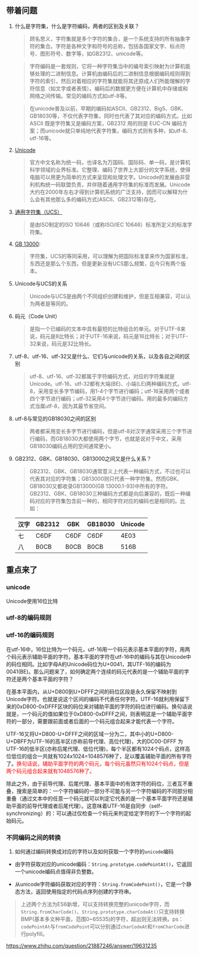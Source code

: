 
## 带着问题
1. 什么是字符集，什么是字符编码，两者的区别及关联？
   >顾名思义，字符集就是多个字符的集合，是一个系统支持的所有抽象字符的集合。字符是各种文字和符号的总称，包括各国家文字、标点符号、图形符号、数字等，如GB2312、unicode等。
   
   >字符编码是一套规则，它将一种字符集当中的编号索引映射为计算机能够处理的二进制信息。计算机由编码后的二进制信息根据编码规则得到字符的索引，然后对着相应的字符集就能将其还原成人们所能理解的字符信息（如文字或者表情）。编码后的数据更方便在计算机中存储或和网络之间传输。常见的编码方式如utf-8等。

   >在unicode普及以前，早期的编码如ASCII、GB2312、Big5、GBK、GB18030等，不仅代表字符集，同时也代表了其对应的编码方式。比如 ASCII 既是字符集又是编码方案，GB2312 用的则是 EUC-CN 编码方案；而unicode就只单纯地代表字符集，编码方式则有多种，如utf-8、utf-16等。

2. [Unicode](https://zh.wikipedia.org/wiki/Unicode)
   >官方中文名称为统一码，也译名为万国码、国际码、单一码，是计算机科学领域的业界标准。它整理、编码了世界上大部分的文字系统，使得电脑可以用更为简单的方式来呈现和处理文字。Unicode的发展由非营利机构统一码联盟负责，并伴随着通用字符集的标准而发展。Unicode大约在2000年左右才得到计算机系统的广泛支持，因而可以解释为什么会有其他那么多的编码方式(ASCII、GB2312等)存在。
3. [通用字符集（UCS）](https://zh.wikipedia.org/wiki/%E9%80%9A%E7%94%A8%E5%AD%97%E7%AC%A6%E9%9B%86)
   >是由ISO制定的ISO 10646（或称ISO/IEC 10646）标准所定义的标准字符集。

4. [GB 13000](http://openstd.samr.gov.cn/bzgk/gb/std_list?p.p1=0&p.p90=circulation_date&p.p91=desc&p.p2=13000): 
   >字符集，UCS的等同采用，可以理解为把国际标准拿来作为国家标准，东西还是那么个东西，但是更新没有UCS那么频繁，迄今只有两个版本。
5. Unicode与UCS的关系
   >Unicode与UCS是由两个不同组织创建和维护，但是互相兼容，可以认为两者是等同的。
6. 码元（Code Unit）
   >是指一个已编码的文本中具有最短的比特组合的单元。对于UTF-8来说，码元是8比特长；对于UTF-16来说，码元是16比特长；对于UTF-32来说，码元是32比特长。
7. utf-8、utf-16、utf-32又是什么、它们与unicode的关系，以及各自之间的区别
   >utf-8、utf-16、utf-32都属于字符编码方式，对应的字符集就是Unicode。utf-16、utf-32都有大端(BE)、小端(LE)两种编码方式。utf-8，采用变长多字节编码，用1-4个字节进行编码；utf-16采用两个或者四个字节进行编码；utf-32采用4个字节进行编码。用的最多的编码方式当属utf-8，因为其最节省空间。
8. utf-8与常见的GB18030之间的区别
   >两者都采用变长多字节进行编码，但是utf-8对汉字通常采用三个字节进行编码，而GB18030大都使用两个字节，也就是说对于中文，采用GB18030编码占用的空间通常更小。
9. GB2312、GBK、GB18030、GB13000之间又是什么关系？
    >GB2312、GBK、GB18030通常意义上代表一种编码方式，不过也可以代表其对应的字符集；GB13000则只代表一种字符集。然而GBK、GB18030又都收录GB13000(GB 13000.1-93)中所有的字符。
    GB2312、GBK、GB18030三种编码方式都是向后兼容的，既后一种编码对应的字符集包含前一种的，相同字符对应的编码也是相同的。比如：

   |  汉字   | GB2312  | GBK | GB18030 | Unicode|
   |  ----  | ----  | ----  | ----  | ----  |
   | 七  | C6DF | C6DF | C6DF | 4E03 |
   | 八  | B0CB | B0CB | B0CB | 516B |

## 重点来了

### unicode
Unicode使用16位比特
### utf-8的编码规则

### utf-16的编码规则
在utf-16中，16位比特为一个码元，utf-16用一个码元表示基本平面的字符，用两个码元表示辅助平面的字符。基本平面的字符在utf-16中的编码与其在Unicode中的码位相同。比如字母A的Unicode码位为U+0041，其UTF-16的编码为0041(BE)。那么问题来了，如何确定两个连续的码元代表的是一个辅助平面的字符还是两个基本平面的字符？

在基本平面内，从U+D800到U+DFFF之间的码位区段是永久保留不映射到Unicode字符。也就是说这个区间的编码不代表任何字符。UTF-16就利用保留下来的0xD800-0xDFFF区块的码位来对辅助平面的字符的码位进行编码。换句话说就是，一个码元的值如果位于0xD800-0xDFFF之间，则表明这是一个辅助平面字符的一部分，需要跟前面或者后面的一个码元组合起来才能代表一个字符。

UTF-16又将U+D800-U+DFFF之间的区域一分为二，其中小的U+D800-U+DBFF为UTF-16的高半区(亦称前导代理、高位代理)，大的DC00-DFFF	为UTF-16的低半区(亦称后尾代理、低位代理)，每个半区都有1024个码点，这样高位低位的组合一共就有1024x1024=1048576种了，足以覆盖辅助平面的所有字符了。<font color="red">换句话说，辅助平面字符的两个码元，每个码元虽然只有1024个码点，但是两个码元组合起来就有1048576种了。</font>

除此之外，由于前导代理、后尾代理、基本平面中的有效字符的码位，三者互不重叠，搜索是简单的：一个字符编码的一部分不可能与另一个字符编码的不同部分相重叠（通过文本中的任意一个码元就可以判定它代表的是一个基本平面字符还是辅助平面的前导代理或者后尾代理）。这意味着UTF-16是自同步（self-synchronizing）的：可以通过仅检查一个码元来判定给定字符的下一个字符的起始码元。


### 不同编码之间的转换



1. 如何通过编码转换成对应的字符以及如何获取一个字符的`unicode`编码

- 由字符获取对应的unicode编码：`String.prototype.codePointAt()`，它返回一个unicode编码点值得非负整数。

- 从unicode字符编码获取对应的字符：`String.fromCodePoint()`，它是一个静态方法，返回使用指定的代码点序列创建的字符串。

>上述两个方法为ES6新增，可以支持转换完整的unicode字符，而`String.fromCharCode()`、`String.prototype.charCodeAt()`只支持转换BMP(基本多文种平面，范围0~65535)的字符，超出则无法转换。ps：`codePointAt`与`fromCodePoint`可以分别通过`charCodeAt`和`fromCharCode`进行polyfill。



https://www.zhihu.com/question/21887246/answer/19631235